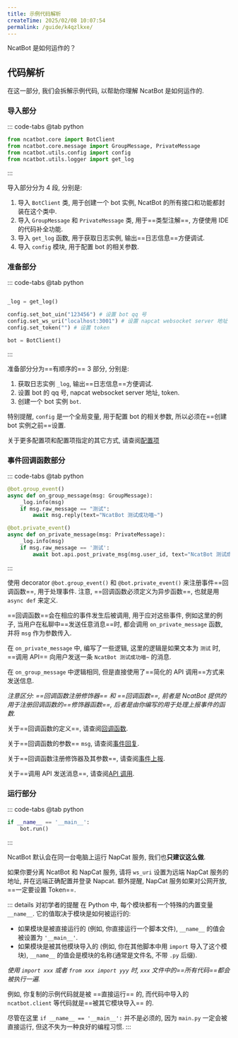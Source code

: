 ```yaml
---
title: 示例代码解析
createTime: 2025/02/08 10:07:54
permalink: /guide/k4qzlkxe/
---
```


NcatBot 是如何运作的？

## 代码解析

在这一部分, 我们会拆解示例代码, 以帮助你理解 NcatBot 是如何运作的.

### 导入部分

::: code-tabs
@tab python

```python
from ncatbot.core import BotClient
from ncatbot.core.message import GroupMessage, PrivateMessage
from ncatbot.utils.config import config
from ncatbot.utils.logger import get_log
```

:::

导入部分分为 4 段, 分别是:

1. 导入 `BotClient` 类, 用于创建一个 bot 实例, NcatBot 的所有接口和功能都封装在这个类中.
2. 导入 `GroupMessage` 和 `PrivateMessage` 类, 用于==类型注解==, 方便使用 IDE 的代码补全功能.
3. 导入 `get_log` 函数, 用于获取日志实例, 输出==日志信息==方便调试.
4. 导入 `config` 模块, 用于配置 bot 的相关参数.

### 准备部分

::: code-tabs
@tab python

```python

_log = get_log()

config.set_bot_uin("123456") # 设置 bot qq 号
config.set_ws_uri("localhost:3001") # 设置 napcat websocket server 地址
config.set_token("") # 设置 token

bot = BotClient()
```

:::

准备部分分为==有顺序的== 3 部分, 分别是:

1. 获取日志实例 `_log`, 输出==日志信息==方便调试.
2. 设置 bot 的 qq 号, napcat websocket server 地址, token.
3. 创建一个 bot 实例 `bot`.

特别提醒, `config` 是一个全局变量, 用于配置 bot 的相关参数, 所以必须在==创建 bot 实例之前==设置.

关于更多配置项和配置项指定的其它方式, 请查阅[配置项](../2.%20配置项.md)

### 事件回调函数部分

::: code-tabs
@tab python

```python
@bot.group_event()
async def on_group_message(msg: GroupMessage):
    _log.info(msg)
    if msg.raw_message == "测试":
        await msg.reply(text="NcatBot 测试成功喵~")

@bot.private_event()
async def on_private_message(msg: PrivateMessage):
    _log.info(msg)
    if msg.raw_message == '测试':
        await bot.api.post_private_msg(msg.user_id, text="NcatBot 测试成功喵~")
```

:::

使用 decorator `@bot.group_event()` 和 `@bot.private_event()` 来注册事件==回调函数==, 用于处理事件. 注意, ==回调函数必须定义为异步函数==, 也就是用 `async def` 来定义.

==回调函数==会在相应的事件发生后被调用, 用于应对这些事件, 例如这里的例子, 当用户在私聊中==发送任意消息==时, 都会调用 `on_private_message` 函数, 并将 `msg` 作为参数传入.

在 `on_private_message` 中, 编写了一些逻辑, 这里的逻辑是如果文本为 `测试` 时, ==调用 API== 向用户发送一条 `NcatBot 测试成功喵~` 的消息.

在 `on_group_message` 中逻辑相同, 但是直接使用了==简化的 API 调用==方式来发送信息.

*注意区分: ==回调函数注册修饰器== 和 ==回调函数==, 前者是 NcatBot 提供的用于注册回调函数的==修饰器函数==, 后者是由你编写的用于处理上报事件的函数.*

关于==回调函数的定义==, 请查阅[回调函数](../3.%20事件处理/1.%20回调函数.md).

关于==回调函数的参数== `msg`, 请查阅[事件回复](../3.%20事件处理/3.%20事件回复.md).

关于==回调函数注册修饰器及其参数==, 请查阅[事件上报](../3.%20事件处理/2.%20事件上报.md).

关于==调用 API 发送消息==, 请查阅[API 调用](../4.%20API%20参考/1.%20API%20调用.md).

### 运行部分

::: code-tabs
@tab python

```python
if __name__ == '__main__':
    bot.run()
```

:::

NcatBot 默认会在同一台电脑上运行 NapCat 服务, 我们也**只建议这么做**. 

如果你要分离 NcatBot 和 NapCat 服务, 请将 `ws_uri` 设置为远端 NapCat 服务的地址, 并在远端正确配置并登录 Napcat. 额外提醒, NapCat 服务如果对公网开放, ==一定要设置 Token==.

::: details 对初学者的提醒
在 Python 中, 每个模块都有一个特殊的内置变量 `__name__`. 它的值取决于模块是如何被运行的:

- 如果模块是被直接运行的 (例如, 你直接运行一个脚本文件), `__name__` 的值会被设置为 `'__main__'`.
- 如果模块是被其他模块导入的 (例如, 你在其他脚本中用 `import` 导入了这个模块), `__name__` 的值会是模块的名称(通常是文件名, 不带 `.py` 后缀).

*使用 `import xxx` 或者  `from xxx import yyy` 时, `xxx` 文件中的==所有代码==都会被执行一遍.*

例如, 你复制的示例代码就是被 ==直接运行== 的, 而代码中导入的 `ncatbot.client` 等代码就是==被其它模块导入== 的.

尽管在这里 `if __name__ == '__main__':` 并不是必须的, 因为 `main.py` 一定会被直接运行, 但这不失为一种良好的编程习惯.
:::
